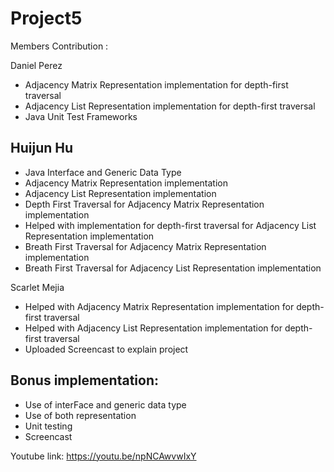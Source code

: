 # Project5
Members Contribution :

Daniel Perez
 - Adjacency Matrix Representation implementation for depth-first traversal
 - Adjacency List Representation implementation for depth-first traversal
 - Java Unit Test Frameworks
 
Huijun Hu
 -
 - Java Interface and Generic Data Type
 - Adjacency Matrix Representation implementation
 - Adjacency List Representation implementation
 - Depth First Traversal for Adjacency Matrix Representation implementation
 - Helped with implementation for depth-first traversal for Adjacency List Representation implementation
 - Breath First Traversal for Adjacency Matrix Representation implementation
 - Breath First Traversal for Adjacency List Representation implementation
 
Scarlet Mejia
 - Helped with Adjacency Matrix Representation implementation for depth-first traversal
 - Helped with Adjacency List Representation implementation for depth-first traversal
 - Uploaded Screencast to explain project
 
Bonus implementation:
 -
 - Use of interFace and generic data type
 - Use of both representation
 - Unit testing
 - Screencast
 
 Youtube link: https://youtu.be/npNCAwvwIxY

